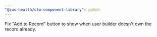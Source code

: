 ```yaml
---
"@zus-health/ctw-component-library": patch
---
```


Fix "Add to Record" button to show when user builder doesn't own the record already.
